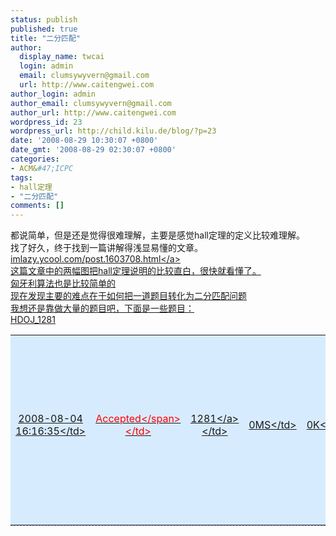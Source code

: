 ```yaml
---
status: publish
published: true
title: "二分匹配"
author:
  display_name: twcai
  login: admin
  email: clumsywyvern@gmail.com
  url: http://www.caitengwei.com
author_login: admin
author_email: clumsywyvern@gmail.com
author_url: http://www.caitengwei.com
wordpress_id: 23
wordpress_url: http://child.kilu.de/blog/?p=23
date: '2008-08-29 10:30:07 +0800'
date_gmt: '2008-08-29 02:30:07 +0800'
categories:
- ACM&#47;ICPC
tags:
- hall定理
- "二分匹配"
comments: []
---
```

<p>都说简单，但是还是觉得很难理解，主要是感觉hall定理的定义比较难理解。<br />
找了好久，终于找到一篇讲解得浅显易懂的文章。<br />
<a href="http:&#47;&#47;imlazy.ycool.com&#47;post.1603708.html" target="_blank">imlazy.ycool.com&#47;post.1603708.html<&#47;a><br />
这篇文章中的两幅图把hall定理说明的比较直白，很快就看懂了。<br />
匈牙利算法也是比较简单的<br />
现在发现主要的难点在于如何把一道题目转化为二分匹配问题<br />
我想还是靠做大量的题目吧，下面是一些题目：<br />
HDOJ_1281</p>
<table class="table_text" style="border-bottom: 1px dashed #879bff;" border="0" cellspacing="2" width="100%" align="center">
<tbody>
<tr align="center" bgcolor="#d7ebff">
<td>2008-08-04 16:16:35<&#47;td></p>
<td><span style="color: red;">Accepted<&#47;span><&#47;td></p>
<td><a href="http:&#47;&#47;192.168.100.16&#47;showproblem.php?pid=1281">1281<&#47;a><&#47;td></p>
<td>0MS<&#47;td></p>
<td>0K<&#47;td></p>
<td><a href="http:&#47;&#47;192.168.100.16&#47;viewcode.php?rid=739477" target="_blank">985 B<&#47;a><&#47;td></p>
<td>C++<&#47;td><br />
<&#47;tr><br />
<&#47;tbody><&#47;table><br />
HDOJ_1498</p>
<table class="table_text" style="border-bottom: 1px dashed #879bff;" border="0" cellspacing="2" width="100%" align="center">
<tbody>
<tr align="center">
<td>2008-08-05 11:05:22<&#47;td></p>
<td><span style="color: red;">Accepted<&#47;span><&#47;td></p>
<td><a href="http:&#47;&#47;192.168.100.16&#47;showproblem.php?pid=1498">1498<&#47;a><&#47;td></p>
<td>62MS<&#47;td></p>
<td>0K<&#47;td></p>
<td><a href="http:&#47;&#47;192.168.100.16&#47;viewcode.php?rid=740977" target="_blank">1507 B<&#47;a><&#47;td></p>
<td>C++<&#47;td><br />
<&#47;tr><br />
<&#47;tbody><&#47;table><br />
HDOJ_1528<br />
HDOJ_1507<br />
POJ_2724<br />
POJ_3216</p>
